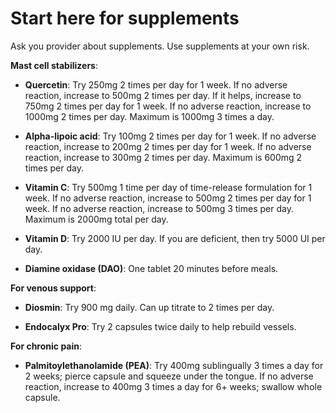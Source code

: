 # Start here for supplements

Ask you provider about supplements. Use supplements at your own risk.

**Mast cell stabilizers**:

* **Quercetin**: Try 250mg 2 times per day for 1 week. If no adverse reaction, increase to 500mg 2 times per day. If it helps, increase to 750mg 2 times per day for 1 week. If no adverse reaction, increase to 1000mg 2 times per day. Maximum is 1000mg 3 times a day.

* **Alpha-lipoic acid**: Try 100mg 2 times per day for 1 week. If no adverse reaction, increase to 200mg 2 times per day for 1 week. If no adverse reaction, increase to 300mg 2 times per day. Maximum is 600mg 2 times per day.

* **Vitamin C**: Try 500mg 1 time per day of time-release formulation for 1 week. If no adverse reaction, increase to 500mg 2 times per day for 1 week. If no adverse reaction, increase to 500mg 3 times per day. Maximum is 2000mg total per day.

* **Vitamin D**: Try 2000 IU per day. If you are deficient, then try 5000 UI per day.

* **Diamine oxidase (DAO)**: One tablet 20 minutes before meals.

**For venous support**:

* **Diosmin**: Try 900 mg daily. Can up titrate to 2 times per day.

* **Endocalyx Pro**: Try 2 capsules twice daily to help rebuild vessels.

**For chronic pain**:

* **Palmitoylethanolamide (PEA)**: Try 400mg sublingually 3 times a day for 2 weeks; pierce capsule and squeeze under the tongue. If no adverse reaction, increase to 400mg 3 times a day for 6+ weeks; swallow whole capsule.
